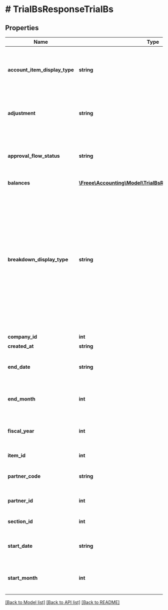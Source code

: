# # TrialBsResponseTrialBs

## Properties

Name | Type | Description | Notes
------------ | ------------- | ------------- | -------------
**account_item_display_type** | **string** | 勘定科目の表示（勘定科目: account_item, 決算書表示:group）(条件に指定した時のみ含まれる） | [optional]
**adjustment** | **string** | 決算整理仕訳のみ: only, 決算整理仕訳以外: without(条件に指定した時のみ含まれる） | [optional]
**approval_flow_status** | **string** | 未承認を除く: without_in_progress (デフォルト), 全てのステータス: all(条件に指定した時のみ含まれる） | [optional]
**balances** | [**\Freee\Accounting\Model\TrialBsResponseTrialBsBalances[]**](TrialBsResponseTrialBsBalances.md) |  |
**breakdown_display_type** | **string** | 内訳の表示（取引先: partner, 品目: item, 部門: section, 勘定科目: account_item, セグメント1(法人向けプロフェッショナル, 法人向けエンタープライズプラン): segment_1_tag, セグメント2(法人向け エンタープライズプラン):segment_2_tag, セグメント3(法人向け エンタープライズプラン): segment_3_tag）(条件に指定した時のみ含まれる） | [optional]
**company_id** | **int** | 事業所ID |
**created_at** | **string** | 作成日時 | [optional]
**end_date** | **string** | 発生日で絞込：終了日(yyyy-mm-dd)(条件に指定した時のみ含まれる） | [optional]
**end_month** | **int** | 発生月で絞込：終了会計月(1-12)(条件に指定した時のみ含まれる） | [optional]
**fiscal_year** | **int** | 会計年度(条件に指定した時、または条件に月、日条件がない時のみ含まれる） | [optional]
**item_id** | **int** | 品目ID(条件に指定した時のみ含まれる） | [optional]
**partner_code** | **string** | 取引先コード(条件に指定した時のみ含まれる） | [optional]
**partner_id** | **int** | 取引先ID(条件に指定した時のみ含まれる） | [optional]
**section_id** | **int** | 部門ID(条件に指定した時のみ含まれる） | [optional]
**start_date** | **string** | 発生日で絞込：開始日(yyyy-mm-dd)(条件に指定した時のみ含まれる） | [optional]
**start_month** | **int** | 発生月で絞込：開始会計月(1-12)(条件に指定した時のみ含まれる） | [optional]

[[Back to Model list]](../../README.md#models) [[Back to API list]](../../README.md#endpoints) [[Back to README]](../../README.md)
